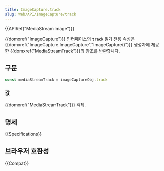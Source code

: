 ```yaml
---
title: ImageCapture.track
slug: Web/API/ImageCapture/track
---
```


{{APIRef("MediaStream Image")}}

{{domxref("ImageCapture")}} 인터페이스의 **`track`** 읽기 전용 속성은 {{domxref("ImageCapture.ImageCapture","ImageCapture()")}} 생성자에 제공한 {{domxref("MediaStreamTrack")}}의 참조를 반환합니다.

## 구문

```js
const mediaStreamTrack = imageCaptureObj.track
```

### 값

{{domxref("MediaStreamTrack")}} 객체.

## 명세

{{Specifications}}

## 브라우저 호환성

{{Compat}}
